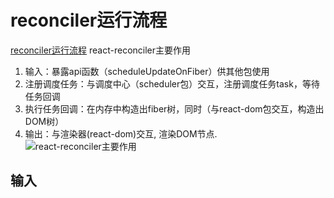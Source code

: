 # reconciler运行流程

[reconciler运行流程](https://github.com/7kms/react-illustration-series/blob/main/docs/main/reconciler-workflow.md)
react-reconciler主要作用

1. 输入：暴露api函数（scheduleUpdateOnFiber）供其他包使用
2. 注册调度任务：与调度中心（scheduler包）交互，注册调度任务task，等待任务回调
3. 执行任务回调：在内存中构造出fiber树，同时（与react-dom包交互，构造出DOM树）
4. 输出：与渲染器(react-dom)交互, 渲染DOM节点.
![react-reconciler主要作用](https://tva1.sinaimg.cn/large/e6c9d24ely1h59laktmf2j20pl0hq75v.jpg)

## 输入
